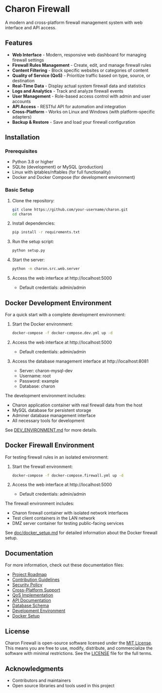 # Charon Firewall

A modern and cross-platform firewall management system with web interface and API access.

## Features

* **Web Interface** - Modern, responsive web dashboard for managing firewall settings
* **Firewall Rules Management** - Create, edit, and manage firewall rules
* **Content Filtering** - Block specific websites or categories of content
* **Quality of Service (QoS)** - Prioritize traffic based on type, source, or destination
* **Real-Time Data** - Display actual system firewall data and statistics
* **Logs and Analytics** - Track and analyze firewall events
* **User Management** - Role-based access control with admin and user accounts
* **API Access** - RESTful API for automation and integration
* **Cross-Platform** - Works on Linux and Windows (with platform-specific adapters)
* **Backup & Restore** - Save and load your firewall configuration

## Installation

### Prerequisites

* Python 3.8 or higher
* SQLite (development) or MySQL (production)
* Linux with iptables/nftables (for full functionality)
* Docker and Docker Compose (for development environment)

### Basic Setup

1. Clone the repository:
   ```bash
   git clone https://github.com/your-username/charon.git
   cd charon
   ```

2. Install dependencies:
   ```bash
   pip install -r requirements.txt
   ```

3. Run the setup script:
   ```bash
   python setup.py
   ```

4. Start the server:
   ```bash
   python -m charon.src.web.server
   ```

5. Access the web interface at http://localhost:5000
   - Default credentials: admin/admin

## Docker Development Environment

For a quick start with a complete development environment:

1. Start the Docker environment:
   ```bash
   docker-compose -f docker-compose.dev.yml up -d
   ```

2. Access the web interface at http://localhost:5000
   - Default credentials: admin/admin

3. Access the database management interface at http://localhost:8081
   - Server: charon-mysql-dev
   - Username: root
   - Password: example
   - Database: charon

The development environment includes:
- Charon application container with real firewall data from the host
- MySQL database for persistent storage
- Adminer database management interface
- All necessary tools for development

See [DEV_ENVIRONMENT.md](DEV_ENVIRONMENT.md) for more details.

## Docker Firewall Environment

For testing firewall rules in an isolated environment:

1. Start the firewall environment:
   ```bash
   docker-compose -f docker-compose.firewall.yml up -d
   ```

2. Access the web interface at http://localhost:5000
   - Default credentials: admin/admin

The firewall environment includes:
- Charon firewall container with isolated network interfaces
- Test client containers in the LAN network
- DMZ server container for testing public-facing services

See [doc/docker_setup.md](doc/docker_setup.md) for detailed information about the Docker firewall setup.

## Documentation

For more information, check out these documentation files:

* [Project Roadmap](ROADMAP.md)
* [Contribution Guidelines](CONTRIBUTION.md)
* [Security Policy](SECURITY.md)
* [Cross-Platform Support](CROSS_PLATFORM.md)
* [QoS Implementation](QOS_IMPLEMENTATION.md)
* [API Documentation](documentation.md)
* [Database Schema](doc/database.md)
* [Development Environment](DEV_ENVIRONMENT.md)
* [Docker Setup](doc/docker_setup.md)

## License

Charon Firewall is open-source software licensed under the [MIT License](LICENSE). This means you are free to use, modify, distribute, and commercialize the software with minimal restrictions. See the [LICENSE](LICENSE) file for the full terms.

## Acknowledgments

- Contributors and maintainers
- Open source libraries and tools used in this project 